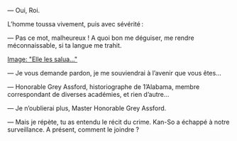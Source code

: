 — Oui, Roi.

L’homme toussa vivement, puis avec sévérité :

— Pas ce mot, malheureux ! A quoi bon me déguiser, me rendre méconnaissable, si ta langue me trahit.

[Image: "Elle les salua…"](../images/1-page-331.JPG)

— Je vous demande pardon, je me souviendrai à l’avenir que vous êtes…

— Honorable Grey Assford, historiographe de 1’Alabama, membre correspondant de diverses académies, et rien d’autre…

— Je n’oublierai plus, Master Honorable Grey Assford.

— Mais je répète, tu as entendu le récit du crime. Kan-So a échappé à notre surveillance. A présent, comment le joindre ?
